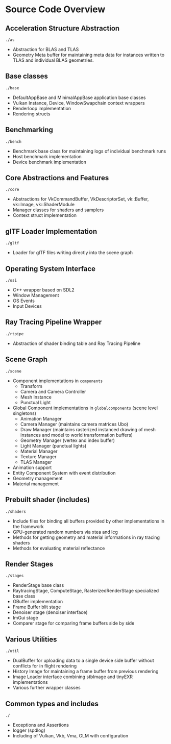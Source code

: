 # Source Code Overview
## Acceleration Structure Abstraction
```
./as
```

* Abstraction for BLAS and TLAS
* Geometry Meta buffer for maintaining meta data for instances written to TLAS and individual BLAS geometries.
## Base classes
```
./base
```
* DefaultAppBase and MinimalAppBase application base classes
* Vulkan Instance, Device, WindowSwapchain context wrappers
* Renderloop implementation
* Rendering structs
## Benchmarking
```
./bench
```
* Benchmark base class for maintaining logs of individual benchmark runs
* Host benchmark implementation
* Device benchmark implementation
## Core Abstractions and Features
```
./core
```
* Abstractions for VkCommandBuffer, VkDescriptorSet, vk::Buffer, vk::Image, vk::ShaderModule
* Manager classes for shaders and samplers
* Context struct implementation
## glTF Loader Implementation
```
./gltf
```
* Loader for glTF files writing directly into the scene graph
## Operating System Interface
```
./osi
```
* C++ wrapper based on SDL2
* Window Management
* OS Events
* Input Devices
## Ray Tracing Pipeline Wrapper
```
./rtpipe
```
* Abstraction of shader binding table and Ray Tracing Pipeline
## Scene Graph
```
./scene
```
* Component implementations in `components`
    * Transform
    * Camera and Camera Controller
    * Mesh Instance
    * Punctual Light
* Global Component implementations in `globalcomponents` (scene level singletons)
    * Animation Manager
    * Camera Manager (maintains camera matrices Ubo)
    * Draw Manager (maintains rasterized instanced drawing of mesh instances and model to world transformation buffers)
    * Geometry Manager (vertex and index buffer)
    * Light Manager (punctual lights)
    * Material Manager
    * Texture Manager
    * TLAS Manager
* Animation support
* Entity Component System with event distribution
* Geometry management
* Material management
## Prebuilt shader (includes)
```
./shaders
```
* Include files for binding all buffers provided by other implementations in the framework
* GPU-generated random numbers via xtea and lcg
* Methods for getting geometry and material informations in ray tracing shaders
* Methods for evaluating material reflectance
## Render Stages
```
./stages
```
* RenderStage base class
* RaytracingStage, ComputeStage, RasterizedRenderStage specialized base class
* GBuffer implementation
* Frame Buffer blit stage
* Denoiser stage (denoiser interface)
* ImGui stage
* Comparer stage for comparing frame buffers side by side
## Various Utilities
```
./util
```
* DualBuffer for uploading data to a single device side buffer without conflicts for in flight rendering
* History Image for maintaining a frame buffer from previous rendering
* Image Loader interface combining stbImage and tinyEXR implementations
* Various further wrapper classes
## Common types and includes
```
./
```
* Exceptions and Assertions
* logger (spdlog)
* Including of Vulkan, Vkb, Vma, GLM with configuration